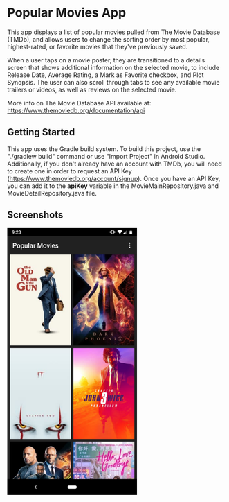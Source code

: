 # Popular Movies App

This app displays a list of popular movies pulled from The Movie Database (TMDb), and allows users to change the sorting order by most popular, highest-rated, or favorite movies that they've previously saved. 

When a user taps on a movie poster, they are transitioned to a details screen that shows additional information on the selected movie, to include Release Date, Average Rating, a Mark as Favorite checkbox, and Plot Synopsis. The user can also scroll through tabs to see any available movie trailers or videos, as well as reviews on the selected movie.

More info on The Movie Database API available at: https://www.themoviedb.org/documentation/api


## Getting Started

This app uses the Gradle build system. To build this project, use the "./gradlew build" command or use "Import Project" in Android Studio. Additionally, if you don't already have an account with TMDb, you will need to create one in order to request an API Key (https://www.themoviedb.org/account/signup). Once you have an API Key, you can add it to the **apiKey** variable in the MovieMainRepository.java and MovieDetailRepository.java file.

## Screenshots

<img src="https://github.com/dcronin202/PopularMovies/blob/master/screenshots/popularViewScreenshot.png" width=300>
